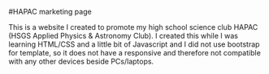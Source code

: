 #HAPAC marketing page

This is a website I created to promote my high school science club HAPAC (HSGS Applied Physics & Astronomy Club).
I created this while I was learning HTML/CSS and a little bit of Javascript and I did not use bootstrap for template, so it does not have a responsive and therefore not compatible with any other devices beside PCs/laptops.
